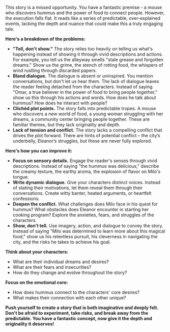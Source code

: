 This story is a missed opportunity. You have a fantastic premise - a mouse who discovers hummus and the power of food to connect people. However, the execution falls flat. It reads like a series of predictable, over-explained events, lacking the depth and nuance that could make this a truly engaging tale. 

**Here's a breakdown of the problems:**

* **"Tell, don't show."** The story relies too heavily on telling us what's happening instead of showing it through vivid descriptions and actions. For example, you tell us the alleyway smells "stale grease and forgotten dreams." Show us the grime, the stench of rotting food, the whispers of wind rustling through discarded papers. 
* **Bland dialogue.** The dialogue is absent or uninspired. You mention conversations, but don't let us hear them. The lack of dialogue leaves the reader feeling detached from the characters.  Instead of saying "Omar, a true believer in the power of food to bring people together," show us this through his actions and words. How does he talk about hummus? How does he interact with people?
* **Clichéd plot points.** The story falls into predictable tropes. A mouse who discovers a new world of food, a young woman struggling with her dreams, a community center bringing people together. These are familiar themes, but they lack originality and depth.
* **Lack of tension and conflict.** The story lacks a compelling conflict that drives the plot forward. There are hints of potential conflict – the city’s underbelly, Eleanor’s struggles, but these are never fully explored.

**Here's how you can improve it:**

* **Focus on sensory details.**  Engage the reader's senses through vivid descriptions. Instead of saying "the hummus was delicious," describe the creamy texture, the earthy aroma, the explosion of flavor on Milo's tongue. 
* **Write dynamic dialogue.** Give your characters distinct voices. Instead of stating their motivations, let them reveal them through their conversations. Create witty banter, heated arguments, or heartfelt confessions. 
* **Deepen the conflict.** What challenges does Milo face in his quest for hummus? What obstacles does Eleanor encounter in starting her cooking program? Explore the anxieties, fears, and struggles of the characters.
* **Show, don't tell.** Use imagery, action, and dialogue to convey the story. Instead of saying "Milo was determined to learn more about this magical food," show us his relentless pursuit, his cleverness in navigating the city, and the risks he takes to achieve his goal. 

**Think about your characters:** 

* What are their individual dreams and desires? 
* What are their fears and insecurities? 
* How do they change and evolve throughout the story? 

**Focus on the emotional core:** 

* How does hummus connect to the characters' core desires?
* What makes their connection with each other unique? 

**Push yourself to create a story that is both imaginative and deeply felt. Don't be afraid to experiment, take risks, and break away from the predictable. You have a fantastic concept, now give it the depth and originality it deserves!** 
